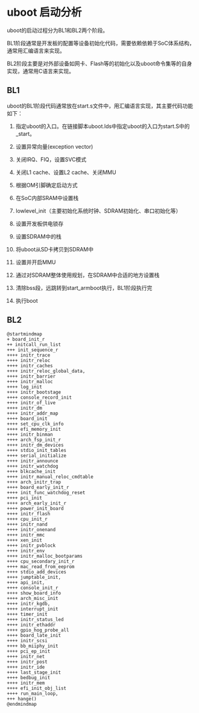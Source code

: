 # uboot 启动分析

uboot的启动过程分为BL1和BL2两个阶段。

BL1阶段通常是开发板的配置等设备初始化代码，需要依赖依赖于SoC体系结构，通常用汇编语言来实现。

BL2阶段主要是对外部设备如网卡、Flash等的初始化以及uboot命令集等的自身实现，通常用C语言来实现。

## BL1

uboot的BL1阶段代码通常放在start.s文件中，用汇编语言实现，其主要代码功能如下：

1. 指定uboot的入口。在链接脚本uboot.lds中指定uboot的入口为start.S中的_start。

2. 设置异常向量(exception vector)

3. 关闭IRQ、FIQ，设置SVC模式

4. 关闭L1 cache、设置L2 cache、关闭MMU

5. 根据OM引脚确定启动方式

6. 在SoC内部SRAM中设置栈

7. lowlevel_init（主要初始化系统时钟、SDRAM初始化、串口初始化等）

8. 设置开发板供电锁存

9. 设置SDRAM中的栈

10. 将uboot从SD卡拷贝到SDRAM中

11. 设置并开启MMU

12. 通过对SDRAM整体使用规划，在SDRAM中合适的地方设置栈

13. 清除bss段，远跳转到start_armboot执行，BL1阶段执行完

14. 执行boot

## BL2

```plantuml
@startmindmap
+ board_init_r
++ initcall_run_list
+++ init_sequence_r
++++ initr_trace
++++ initr_reloc
++++ initr_caches
++++ initr_reloc_global_data,
++++ initr_barrier
++++ initr_malloc
++++ log_init
++++ initr_bootstage
++++ console_record_init
++++ initr_of_live
++++ initr_dm
++++ initr_addr_map
++++ board_init
++++ set_cpu_clk_info
++++ efi_memory_init
++++ initr_binman
++++ arch_fsp_init_r
++++ initr_dm_devices
++++ stdio_init_tables
++++ serial_initialize
++++ initr_announce
++++ initr_watchdog
++++ blkcache_init
++++ initr_manual_reloc_cmdtable
++++ arch_initr_trap
++++ board_early_init_r
++++ init_func_watchdog_reset
++++ pci_init
++++ arch_early_init_r
++++ power_init_board
++++ initr_flash
++++ cpu_init_r
++++ initr_nand
++++ initr_onenand
++++ initr_mmc
++++ xen_init
++++ initr_pvblock
++++ initr_env
++++ initr_malloc_bootparams
++++ cpu_secondary_init_r
++++ mac_read_from_eeprom
++++ stdio_add_devices
++++ jumptable_init,
++++ api_init,
++++ console_init_r
++++ show_board_info
++++ arch_misc_init
++++ initr_kgdb,
++++ interrupt_init
++++ timer_init
++++ initr_status_led
++++ initr_ethaddr
++++ gpio_hog_probe_all
++++ board_late_init
++++ initr_scsi
++++ bb_miiphy_init
++++ pci_ep_init
++++ initr_net
++++ initr_post
++++ initr_ide
++++ last_stage_init
++++ bedbug_init
++++ initr_mem
++++ efi_init_obj_list
++++ run_main_loop,
+++ hange()
@endmindmap
```


